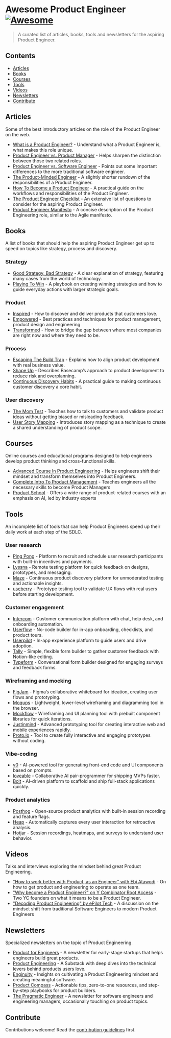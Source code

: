 # Awesome Product Engineer [![Awesome](https://awesome.re/badge.svg)](https://awesome.re)

> A curated list of articles, books, tools and newsletters for the aspiring Product Engineer.

## Contents

- [Articles](#articles)
- [Books](#books)
- [Courses](#courses)
- [Tools](#tools)
- [Videos](#videos)
- [Newsletters](#newsletters)
- [Contribute](#contribute)

## Articles

Some of the best introductory articles on the role of the Product Engineer on the web.

- [What is a Product Engineer?](https://posthog.com/blog/what-is-a-product-engineer) - Understand what a Product Engineer is, what makes this role unique.
- [Product Engineer vs. Product Manager](https://posthog.com/blog/product-engineer-vs-product-manager) - Helps sharpen the distinction between those two related roles.
- [Product Engineer vs. Software Engineer](https://posthog.com/blog/product-engineer-vs-software-engineer) - Points out some important differences to the more traditional software engineer.
- [The Product-Minded Engineer](https://blog.pragmaticengineer.com/the-product-minded-engineer/) - A slightly shorter rundown of the responsibilities of a Product Engineer.
- [How To Become a Product Engineer](https://hybridhacker.email/p/how-to-become-a-product-engineer) - A practical guide on the workflows and responsibilities of the Product Engineer.
- [The Product Engineer Checklist](https://dev.to/epilot/the-product-engineer-checklist-469d) - An extensive list of questions to consider for the aspiring Product Engineer.
- [Product Engineer Manifesto](https://productengineer.org/) - A concise description of the Product Engineering role, similar to the Agile manifesto.

## Books

A list of books that should help the aspiring Product Engineer get up to speed on topics like strategy, process and discovery.

### Strategy

- [Good Strategy, Bad Strategy](https://www.goodreads.com/book/show/11721966-good-strategy-bad-strategy) - A clear explanation of strategy, featuring many cases from the world of technology.
- [Playing To Win](https://www.goodreads.com/book/show/13586928-playing-to-win) - A playbook on creating winning strategies and how to guide everyday actions with larger strategic goals.

### Product

- [Inspired](https://www.svpg.com/books/inspired-how-to-create-tech-products-customers-love-2nd-edition/) - How to discover and deliver products that customers love.
- [Empowered](https://www.svpg.com/books/empowered-ordinary-people-extraordinary-products/) - Best practices and techniques for product management, product design and engineering.
- [Transformed](https://www.svpg.com/books/transformed-moving-to-the-product-operating-model/) - How to bridge the gap between where most companies are right now and where they need to be.

### Process

- [Escaping The Build Trap](https://melissaperri.com/book) - Explains how to align product development with real business value.
- [Shape Up](https://basecamp.com/shapeup) - Describes Basecamp’s approach to product development to reduce risk and overplanning.
- [Continuous Discovery Habits](https://www.amazon.com/Continuous-Discovery-Habits-Discover-Products/dp/1736633309) - A practical guide to making continuous customer discovery a core habit.

### User discovery

- [The Mom Test](https://www.momtestbook.com/) - Teaches how to talk to customers and validate product ideas without getting biased or misleading feedback.
- [User Story Mapping](https://www.amazon.com/User-Story-Mapping-Discover-Product/dp/1491904909/) - Introduces story mapping as a technique to create a shared understanding of product scope.

## Courses

Online courses and educational programs designed to help engineers develop product thinking and cross-functional skills.

- [Advanced Course In Product Engineering](https://cursos.escuelaescribano.com/advanced-course-product-engineering) - Helps engineers shift their mindset and transform themselves into Product Engineers.
- [Complete Intro To Product Management](https://frontendmasters.com/courses/product-management/) - Teaches engineers all the necessary skills to become Product Managers
- [Product School](https://productschool.com/) - Offers a wide range of product-related courses with an emphasis on AI, led by industry experts

## Tools

An incomplete list of tools that can help Product Engineers speed up their daily work at each step of the SDLC.

### User research

- [Ping Pong](https://www.hellopingpong.com/) - Platform to recruit and schedule user research participants with built-in incentives and payments.
- [Lyssna](https://www.lyssna.com/) - Remote testing platform for quick feedback on designs, prototypes, and messaging.
- [Maze](https://maze.co/) - Continuous product discovery platform for unmoderated testing and actionable insights.
- [useberry](https://www.useberry.com/) - Prototype testing tool to validate UX flows with real users before starting development.

### Customer engagement

- [Intercom](https://www.intercom.com/) - Customer communication platform with chat, help desk, and onboarding automation.
- [Userflow](https://www.userflow.com/) - No-code builder for in-app onboarding, checklists, and product tours.
- [Userpilot](https://userpilot.com/) - In-app experience platform to guide users and drive adoption.
- [Tally](https://tally.so/) - Simple, flexible form builder to gather customer feedback with Notion-like editing.
- [Typeform](https://www.typeform.com/) - Conversational form builder designed for engaging surveys and feedback forms.

### Wireframing and mocking

- [FigJam](https://www.figma.com/figjam/) - Figma’s collaborative whiteboard for ideation, creating user flows and prototyping.
- [Moqups](https://moqups.com/) - Lightweight, lower-level wireframing and diagramming tool in the browser.
- [Mockflow](https://www.mockflow.com/) - Wireframing and UI planning tool with prebuilt component libraries for quick iterations.
- [Justinmind](https://www.justinmind.com/) - Advanced prototyping tool for creating interactive web and mobile experiences rapidly.
- [Proto.io](https://www.proto.io/) - Tool to create fully interactive and engaging prototypes without coding.

### Vibe-coding

- [v0](https://v0.app/) - AI-powered tool for generating front-end code and UI components based on prompts.
- [loveable](https://lovable.dev/) - Collaborative AI pair-programmer for shipping MVPs faster.
- [Bolt](https://bolt.new/) - AI-driven platform to scaffold and ship full-stack applications quickly.

### Product analytics

- [Posthog](https://posthog.com/) - Open-source product analytics with built-in session recording and feature flags.
- [Heap](https://www.heap.io/) - Automatically captures every user interaction for retroactive analysis.
- [Hotjar](https://www.hotjar.com/) - Session recordings, heatmaps, and surveys to understand user behavior.

## Videos

Talks and interviews exploring the mindset behind great Product Engineering.

- ["How to work better with Product, as an Engineer" with Ebi Atawodi](https://youtu.be/f4AGAeVe2Jw?feature=shared) - On how to get product and engineering to operate as one team.
- ["Why become a Product Engineer?" on Y Combinator Root Access](https://youtu.be/pQ9gtaGd-Os?feature=shared) - Two YC founders on what it means to be a Product Engineer.
- ["Decoding Product Engineering" by ePilot Tech](https://www.youtube.com/watch?v=LVOkpCPCTgs) - A discussion on the mindset shift from traditional Software Engineers to modern Product Engineers

## Newsletters

Specialized newsletters on the topic of Product Engineering.

- [Product for Engineers](https://newsletter.posthog.com/) - A newsletter for early-stage startups that helps engineers build great products.
- [Product Engineering](https://producteng.dev/) - A Substack with deep dives into the technical levers behind products users love.
- [Enginuity](https://newsletter.enginuity.software/) - Insights on cultivating a Product Engineering mindset and creating meaningful software.
- [Product Compass](https://www.productcompass.pm/) - Actionable tips, zero-to-one resources, and step-by-step playbooks for product builders.
- [The Pragmatic Engineer](https://newsletter.pragmaticengineer.com/) - A newsletter for software engineers and engineering managers, occasionally touching on product topics.

## Contribute

Contributions welcome! Read the [contribution guidelines](contributing.md) first.
